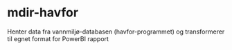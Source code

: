 # mdir-havfor
Henter data fra vannmiljø-databasen (havfor-programmet) og transformerer til egnet format for PowerBI rapport
